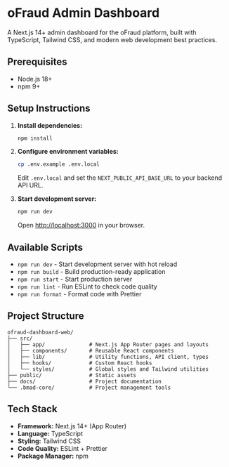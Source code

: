 # oFraud Admin Dashboard

A Next.js 14+ admin dashboard for the oFraud platform, built with TypeScript, Tailwind CSS, and modern web development best practices.

## Prerequisites

- Node.js 18+
- npm 9+

## Setup Instructions

1. **Install dependencies:**
   ```bash
   npm install
   ```

2. **Configure environment variables:**
   ```bash
   cp .env.example .env.local
   ```
   Edit `.env.local` and set the `NEXT_PUBLIC_API_BASE_URL` to your backend API URL.

3. **Start development server:**
   ```bash
   npm run dev
   ```
   Open [http://localhost:3000](http://localhost:3000) in your browser.

## Available Scripts

- `npm run dev` - Start development server with hot reload
- `npm run build` - Build production-ready application
- `npm run start` - Start production server
- `npm run lint` - Run ESLint to check code quality
- `npm run format` - Format code with Prettier

## Project Structure

```
ofraud-dashboard-web/
├── src/
│   ├── app/              # Next.js App Router pages and layouts
│   ├── components/       # Reusable React components
│   ├── lib/              # Utility functions, API client, types
│   ├── hooks/            # Custom React hooks
│   └── styles/           # Global styles and Tailwind utilities
├── public/               # Static assets
├── docs/                 # Project documentation
└── .bmad-core/           # Project management tools
```

## Tech Stack

- **Framework:** Next.js 14+ (App Router)
- **Language:** TypeScript
- **Styling:** Tailwind CSS
- **Code Quality:** ESLint + Prettier
- **Package Manager:** npm